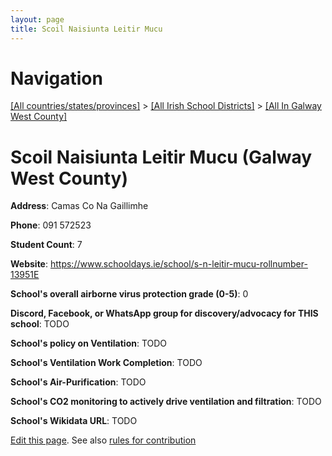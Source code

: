 ```yaml
---
layout: page
title: Scoil Naisiunta Leitir Mucu
---
```

# Navigation

[[All countries/states/provinces]](../../..) > [[All Irish School Districts]](../..) > [[All In Galway West County]](..)

# Scoil Naisiunta Leitir Mucu (Galway West County)

**Address**: Camas Co Na Gaillimhe

**Phone**: 091 572523

**Student Count**: 7

**Website**: <https://www.schooldays.ie/school/s-n-leitir-mucu-rollnumber-13951E>

**School's overall airborne virus protection grade (0-5)**: 0

**Discord, Facebook, or WhatsApp group for discovery/advocacy for THIS school**: TODO

**School's policy on Ventilation**: TODO

**School's Ventilation Work Completion**: TODO

**School's Air-Purification**: TODO

**School's CO2 monitoring to actively drive ventilation and filtration**: TODO

**School's Wikidata URL**: TODO


[Edit this page](https://github.com/ventilate-schools/Ireland/edit/main/./Galway_West_County/Scoil_Naisiunta_Leitir_Mucu.md). See also [rules for contribution](../../../contribution-rules/)